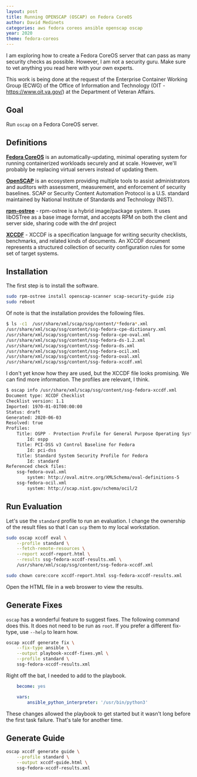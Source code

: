 ```yaml
---
layout: post
title: Running OPENSCAP (OSCAP) on Fedora CoreOS
author: David Medinets
categories: aws fedora coreos ansible openscap oscap
year: 2020
theme: fedora-coreos
---
```


I am exploring how to create a Fedora CoreOS server that can pass as many security checks as possible. However, I am not a security guru. Make sure to vet anything you read here with your own experts.

This work is being done at the request of the Enterprise Container Working Group (ECWG) of the Office of Information and Technology (OIT - https://www.oit.va.gov/) at the Department of Veteran Affairs.

## Goal

Run `oscap` on a Fedora CoreOS server.

## Definitions

[**Fedora CoreOS**](https://getfedora.org/coreos) is an automatically-updating, minimal operating system for running containerized workloads securely and at scale. However, we'll probably be replacing virtual servers instead of updating them.

[**OpenSCAP**](https://www.open-scap.org) is an ecosystem providing multiple tools to assist administrators and auditors with assessment, measurement, and enforcement of security baselines. SCAP or Security Content Automation Protocol is a U.S. standard maintained by National Institute of Standards and Technology (NIST).

[**rpm-ostree**](https://rpm-ostree.readthedocs.io/en/latest/) - rpm-ostree is a hybrid image/package system. It uses libOSTree as a base image format, and accepts RPM on both the client and server side, sharing code with the dnf project

[**XCCDF**](https://csrc.nist.gov/projects/security-content-automation-protocol/scap-specifications/xccdf) - XCCDF is a specification language for writing security checklists, benchmarks, and related kinds of documents. An XCCDF document represents a structured collection of security configuration rules for some set of target systems.

## Installation

The first step is to install the software.

```bash
sudo rpm-ostree install openscap-scanner scap-security-guide zip
sudo reboot
```

Of note is that the installation provides the following files.

```bash
$ ls -c1  /usr/share/xml/scap/ssg/content/*fedora*.xml
/usr/share/xml/scap/ssg/content/ssg-fedora-cpe-dictionary.xml
/usr/share/xml/scap/ssg/content/ssg-fedora-cpe-oval.xml
/usr/share/xml/scap/ssg/content/ssg-fedora-ds-1.2.xml
/usr/share/xml/scap/ssg/content/ssg-fedora-ds.xml
/usr/share/xml/scap/ssg/content/ssg-fedora-ocil.xml
/usr/share/xml/scap/ssg/content/ssg-fedora-oval.xml
/usr/share/xml/scap/ssg/content/ssg-fedora-xccdf.xml
```

I don't yet know how they are used, but the XCCDF file looks promising. We can find more information. The profiles are relevant, I think.

```bash
$ oscap info /usr/share/xml/scap/ssg/content/ssg-fedora-xccdf.xml
Document type: XCCDF Checklist
Checklist version: 1.1
Imported: 1970-01-01T00:00:00
Status: draft
Generated: 2020-06-03
Resolved: true
Profiles:
	Title: OSPP - Protection Profile for General Purpose Operating Systems
		Id: ospp
	Title: PCI-DSS v3 Control Baseline for Fedora
		Id: pci-dss
	Title: Standard System Security Profile for Fedora
		Id: standard
Referenced check files:
	ssg-fedora-oval.xml
		system: http://oval.mitre.org/XMLSchema/oval-definitions-5
	ssg-fedora-ocil.xml
		system: http://scap.nist.gov/schema/ocil/2
```

## Run Evaluation

Let's use the `standard` profile to run an evaluation. I change the ownership of the result files so that I can `scp` them to my local workstation.

```bash
sudo oscap xccdf eval \
    --profile standard \
    --fetch-remote-resources \
    --report xccdf-report.html \
    --results ssg-fedora-xccdf-results.xml \
    /usr/share/xml/scap/ssg/content/ssg-fedora-xccdf.xml

sudo chown core:core xccdf-report.html ssg-fedora-xccdf-results.xml
```

Open the HTML file in a web broswer to view the results.

## Generate Fixes

`oscap` has a wonderful feature to suggest fixes. The following command does this. It does not need to be run as `root`. If you prefer a different fix-type, use `--help` to learn how.

```bash
oscap xccdf generate fix \
    --fix-type ansible \
    --output playbook-xccdf-fixes.yml \
    --profile standard \
    ssg-fedora-xccdf-results.xml
```

Right off the bat, I needed to add to the playbook.

```yaml
    become: yes

    vars:   
        ansible_python_interpreter: '/usr/bin/python3'
```

These changes allowed the playbook to get started but it wasn't long before the first task failure. That's tale for another time.

## Generate Guide

```bash
oscap xccdf generate guide \
    --profile standard \
    --output xccdf-guide.html \
    ssg-fedora-xccdf-results.xml
```

